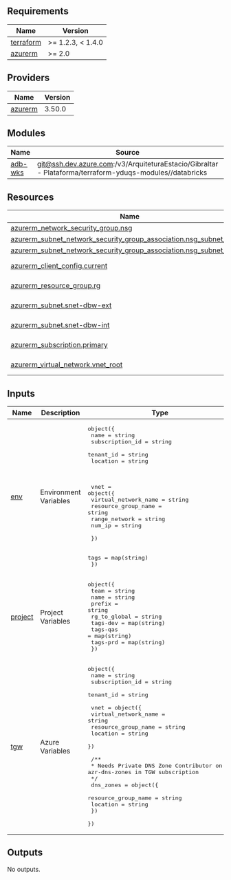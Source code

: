 <!-- BEGIN_TF_DOCS -->
## Requirements

| Name | Version |
|------|---------|
| <a name="requirement_terraform"></a> [terraform](#requirement\_terraform) | >= 1.2.3, < 1.4.0 |
| <a name="requirement_azurerm"></a> [azurerm](#requirement\_azurerm) | >= 2.0 |

## Providers

| Name | Version |
|------|---------|
| <a name="provider_azurerm"></a> [azurerm](#provider\_azurerm) | 3.50.0 |

## Modules

| Name | Source | Version |
|------|--------|---------|
| <a name="module_adb-wks"></a> [adb-wks](#module\_adb-wks) | git@ssh.dev.azure.com:/v3/ArquiteturaEstacio/Gibraltar - Plataforma/terraform-yduqs-modules//databricks | n/a |

## Resources

| Name | Type |
|------|------|
| [azurerm_network_security_group.nsg](https://registry.terraform.io/providers/hashicorp/azurerm/latest/docs/resources/network_security_group) | resource |
| [azurerm_subnet_network_security_group_association.nsg_subnet_private](https://registry.terraform.io/providers/hashicorp/azurerm/latest/docs/resources/subnet_network_security_group_association) | resource |
| [azurerm_subnet_network_security_group_association.nsg_subnet_public](https://registry.terraform.io/providers/hashicorp/azurerm/latest/docs/resources/subnet_network_security_group_association) | resource |
| [azurerm_client_config.current](https://registry.terraform.io/providers/hashicorp/azurerm/latest/docs/data-sources/client_config) | data source |
| [azurerm_resource_group.rg](https://registry.terraform.io/providers/hashicorp/azurerm/latest/docs/data-sources/resource_group) | data source |
| [azurerm_subnet.snet-dbw-ext](https://registry.terraform.io/providers/hashicorp/azurerm/latest/docs/data-sources/subnet) | data source |
| [azurerm_subnet.snet-dbw-int](https://registry.terraform.io/providers/hashicorp/azurerm/latest/docs/data-sources/subnet) | data source |
| [azurerm_subscription.primary](https://registry.terraform.io/providers/hashicorp/azurerm/latest/docs/data-sources/subscription) | data source |
| [azurerm_virtual_network.vnet_root](https://registry.terraform.io/providers/hashicorp/azurerm/latest/docs/data-sources/virtual_network) | data source |

## Inputs

| Name | Description | Type | Default | Required |
|------|-------------|------|---------|:--------:|
| <a name="input_env"></a> [env](#input\_env) | Environment Variables | <pre>object({<br>    name            = string<br>    subscription_id = string<br>    tenant_id       = string<br>    location        = string<br><br><br><br>    vnet = object({<br>      virtual_network_name = string<br>      resource_group_name  = string<br>      range_network        = string<br>      num_ip               = string<br><br>    })<br><br>    tags = map(string)<br>  })</pre> | n/a | yes |
| <a name="input_project"></a> [project](#input\_project) | Project Variables | <pre>object({<br>    team         = string<br>    name         = string<br>    prefix       = string<br>    rg_to_global = string<br>    tags-dev     = map(string)<br>    tags-qas     = map(string)<br>    tags-prd     = map(string)<br>  })</pre> | n/a | yes |
| <a name="input_tgw"></a> [tgw](#input\_tgw) | Azure Variables | <pre>object({<br>    name            = string<br>    subscription_id = string<br>    tenant_id       = string<br><br>    vnet = object({<br>      virtual_network_name = string<br>      resource_group_name  = string<br>      location             = string<br>    })<br><br>    /**<br>     * Needs Private DNS Zone Contributor on rg azr-dns-zones in TGW subscription<br>    */<br>    dns_zones = object({<br>      resource_group_name = string<br>      location            = string<br>    })<br>  })</pre> | n/a | yes |

## Outputs

No outputs.
<!-- END_TF_DOCS -->